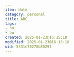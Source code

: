 ```yaml
---
item: Note
category: personal
title: ABC
tags:
- hu
- bu
created: 2025-01-23@16:15:18
modified: 2025-01-23@16:15:18
uid: 5831e70278b8029f
---
```


